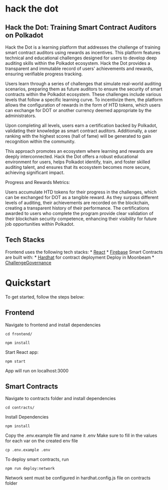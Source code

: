 # hack the dot

## Hack the Dot: Training Smart Contract Auditors on Polkadot

Hack the Dot is a learning platform that addresses the challenge of training smart contract auditors using rewards as incentives. This platform features technical and educational challenges designed for users to develop deep auditing skills within the Polkadot ecosystem. Hack the Dot provides a transparent and immutable record of users' achievements and rewards, ensuring verifiable progress tracking.

Users learn through a series of challenges that simulate real-world auditing scenarios, preparing them as future auditors to ensure the security of smart contracts within the Polkadot ecosystem. These challenges include various levels that follow a specific learning curve. To incentivize them, the platform allows the configuration of rewards in the form of HTD tokens, which users can exchange for DOT or another currency deemed appropriate by the administrators.

Upon completing all levels, users earn a certification backed by Polkadot, validating their knowledge as smart contract auditors. Additionally, a user ranking with the highest scores (hall of fame) will be generated to gain recognition within the community.

This approach promotes an ecosystem where learning and rewards are deeply interconnected. Hack the Dot offers a robust educational environment for users, helps Polkadot identify, train, and foster skilled auditing talent, and ensures that its ecosystem becomes more secure, achieving significant impact.

Progress and Rewards Metrics:

Users accumulate HTD tokens for their progress in the challenges, which can be exchanged for DOT as a tangible reward. As they surpass different levels of auditing, their achievements are recorded on the blockchain, creating a transparent history of their performance. The certifications awarded to users who complete the program provide clear validation of their blockchain security competence, enhancing their visibility for future job opportunities within Polkadot.

## Tech Stacks

Frontend uses the following tech stacks:
    * [React](https://es.react.dev/)
    * [Firebase](https://firebase.google.com/?hl=es)
Smart Contracts are built with:
    * [Hardhat](https://hardhat.org/) for contract deployment
Deploy in Moonbeam
    * [ChallengeGovernance](https://moonbase.moonscan.io/address/0xACDDa47A43d704ADaaC5b049288C94e5cb401fdE)
    
# Quickstart
To get started, follow the steps below:

## Frontend
Navigate to frontend and install dependencies

`cd frontend/`

`npm install`

Start React app:

`npm start`

App will run on localhost:3000

## Smart Contracts
Navigate to contracts folder and install dependencies

`cd contracts/`

Install Dependencies

`npm install`

Copy the .env.example file and name it .env Make sure to fill in the values for each var on the created env file

`cp .env.example .env`

To deploy smart contracts, run

`npm run deploy:network`

Network sent must be configured in hardhat.config.js file on contracts folder
